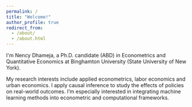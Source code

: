 ```yaml
---
permalink: /
title: "Welcome!"
author_profile: true
redirect_from: 
  - /about/
  - /about.html
---
```

I'm Nency Dhameja, a Ph.D. candidate (ABD) in Econometrics and Quantitative Economics at Binghamton University (State University of New York).

My research interests include applied econometrics, labor economics and urban economics. I apply causal inference to study the effects of policies on real-world outcomes. I’m especially interested in integrating machine learning methods into econometric and computational frameworks.
